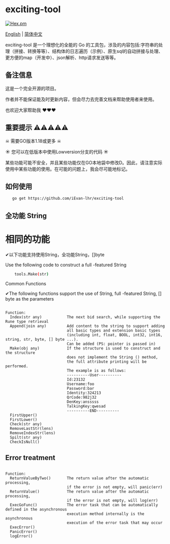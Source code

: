 # exciting-tool

[![Hex.pm](https://img.shields.io/hexpm/l/plug.svg)](https://opensource.org/licenses/Apache-2.0)

[English](./README.md) | [简体中文](./README-CN.md)

exciting-tool 是一个理想化的全能的 Go 的工具包，涉及的内容包括:字符串的处理（拼接、转换等等）、结构体的日志遍历（示例）、原生sql的自动拼接与处理、更方便的map（开发中）、json解析、http请求发送等等。


## 备注信息

这是一个完全开源的项目。

作者并不能保证能及时更新内容，但会尽力去完善文档来帮助使用者来使用。

也欢迎大家帮助我 :heart::heart::heart:

## 重要提示  ⚠⚠⚠⚠⚠


☠ 需要GO版本1.18或更多 ☠

☀ 您可以在低版本中使用Lowversion分支的代码 ☀

某些功能可能不安全，并且某些功能仅在GO本地袋中修改D。因此，请注意实际使用中某些功能的使用。在可能的问题上，我会尽可能地标记。

## 如何使用

```bash
   go get https://github.com/iEvan-lhr/exciting-tool
```    
## 全功能 String

# 相同的功能

✔以下功能支持使用String，全功能String，[]byte

Use the following code to construct a full -featured String
   
```bash
    tools.Make(str)
```    
Common Functions

✔The following functions support the use of String, full -featured String, [] byte as the parameters

```plain

Function:
  Index(str any)           The next bid search, while supporting the Rune type retrieval
  Append(join any)         Add content to the string to support adding 
                           all basic types and extension basic types 
                           (including int, float, BOOL, int32, int16, string, str, byte, [] byte ...). 
                           Can be added (PS: pointer is passed in)
  Make(obj any)            If the structure is used to construct and the structure 
                           does not implement the String () method,
                           the full attribute printing will be performed. 
                           The example is as follows:
                           ----------User----------
                           Id:23132
                           Username:foo
                           Password:bar
                           Identity:324213
                           QrCode:982j32
                           DenKey:ansssss
                           TalkingKey:qwesad
                           ----------END----------
  FirstUpper()
  FirstLower()
  Check(str any)
  RemoveLastStr(lens)
  RemoveIndexStr(lens)
  Spilt(str any)
  CheckIsNull()

```

## Error treatment

```plain

Function:
  ReturnValueByTwo()       The return value after the automatic processing, 
                           if the error is not empty, will panic(err)
  ReturnValue()            The return value after the automatic processing, 
                           if the error is not empty, will log(err)
  ExecGoFunc()             The error task that can be automatically defined in the asynchronous 
                           execution method internally is the asynchronous
                           execution of the error task that may occur
  ExecError()
  PanicError()
  logError()

```
